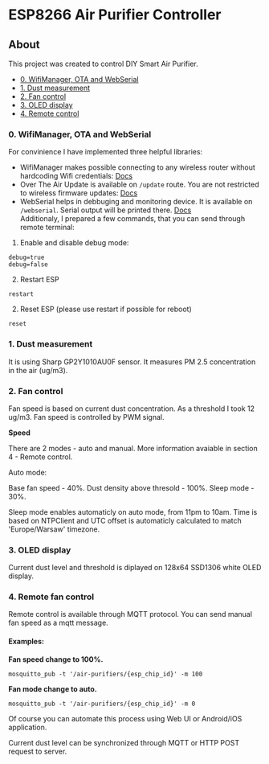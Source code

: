 # ESP8266 Air Purifier Controller

## About
This project was created to control DIY Smart Air Purifier.

- [0. WifiManager, OTA and WebSerial](#0-wifimanager-ota-and-webserial)
- [1. Dust measurement](#1-dust-measurement)
- [2. Fan control](#2-fan-control)
- [3. OLED display](#3-oled-display)
- [4. Remote control](#4-remote-control)

### 0. WifiManager, OTA and WebSerial

For convinience I have implemented three helpful libraries: 
- WifiManager makes possible connecting to any wireless router without hardcoding Wifi credentials: 
[Docs](https://github.com/khoih-prog/ESPAsync_WiFiManager)
- Over The Air Update is available on `/update` route. You are not restricted to wireless firmware updates:
[Docs](https://github.com/ayushsharma82/ElegantOTA)
- WebSerial helps in debbuging and monitoring device. It is available on `/webserial`. Serial output will be printed there.
[Docs](https://github.com/ayushsharma82/WebSerial)
<br>Additionaly, I prepared a few commands, that you can send through remote terminal:
1. Enable and disable debug mode:
```
debug=true
debug=false
```
2. Restart ESP
```
restart
```
2. Reset ESP (please use restart if possible for reboot)
```
reset
```

### 1. Dust measurement

It is using Sharp GP2Y1010AU0F sensor. It measures PM 2.5 concentration in the air (ug/m3).

### 2. Fan control

Fan speed is based on current dust concentration. As a threshold I took 12 ug/m3. Fan speed is controlled by PWM signal.

**Speed**

There are 2 modes - auto and manual. More information avaiable in section 4 - Remote control.

Auto mode:

Base fan speed - 40%.
Dust density above thresold - 100%. 
Sleep mode - 30%.

Sleep mode enables automaticly on auto mode, from 11pm to 10am. Time is based on NTPClient and UTC offset is automaticly calculated to match 'Europe/Warsaw' timezone.

### 3. OLED display

Current dust level and threshold is diplayed on 128x64 SSD1306 white OLED display.

### 4. Remote fan control

Remote control is available through MQTT protocol. You can send manual fan speed as a mqtt message.

#### Examples:
**Fan speed change to 100%.**
```
mosquitto_pub -t '/air-purifiers/{esp_chip_id}' -m 100
```

**Fan mode change to auto.**
```
mosquitto_pub -t '/air-purifiers/{esp_chip_id}' -m 0
```

Of course you can automate this process using Web UI or Android/iOS application.

Current dust level can be synchronized through MQTT or HTTP POST request to server.
